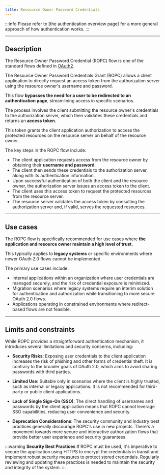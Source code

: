 ```yaml
---
title: Ressource Owner Password Credentials
---
```


:::info
Please refer to [the authentication overview page] for a more general approach of how authentication works.
:::

---

## Description

The Resource Owner Password Credential (ROPC) flow is one of the standard flows defined in [OAuth2](https://www.rfc-editor.org/rfc/rfc6749#section-1.3.3).

The Resource Owner Password Credentials Grant (ROPC) allows a client application to directly request an access token from the authorization server using the resource owner's username and password.

This flow **bypasses the need for a user to be redirected to an authentication page**, streamlining access in specific scenarios.

The process involves the client submitting the resource owner's credentials to the authorization server, which then validates these credentials and returns an **access token**.

This token grants the client application authorization to access the protected resources on the resource server on behalf of the resource owner.

The key steps in the ROPC flow include:

* The client application requests access from the resource owner by obtaining their **username and password**.
* The client then sends these credentials to the authorization server, along with its authentication information.
* Upon successful authentication of both the client and the resource owner, the authorization server issues an access token to the client.
* The client uses this access token to request the protected resources from the resource server.
* The resource server validates the access token by consulting the authorization server and, if valid, serves the requested resources.

---

## Use cases

The ROPC flow is specifically recommended for use cases where **the application and resource owner maintain a high level of trust**.

This typically applies to **legacy systems** or specific environments where newer OAuth 2.0 flows cannot be implemented.

The primary use cases include:

* Internal applications within an organization where user credentials are managed securely, and the risk of credential exposure is minimized.
* Migration scenarios where legacy systems require an interim solution for authentication and authorization while transitioning to more secure OAuth 2.0 flows.
* Applications operating in constrained environments where redirect-based flows are not feasible.

---

## Limits and constraints

While ROPC provides a straightforward authentication mechanism, it introduces several limitations and security concerns, including:

* **Security Risks**: Exposing user credentials to the client application increases the risk of phishing and other forms of credential theft. It is contrary to the broader goals of OAuth 2.0, which aims to avoid sharing passwords with third parties.

* **Limited Use**: Suitable only in scenarios where the client is highly trusted, such as internal or legacy applications. It is not recommended for third-party or public client applications.

* **Lack of Single Sign-On (SSO)**: The direct handling of usernames and passwords by the client application means that ROPC cannot leverage SSO capabilities, reducing user convenience and security.

* **Deprecation Considerations**: The security community and industry best practices generally discourage ROPC's use in new projects. There's a movement towards more secure and interactive authorization flows that provide better user experience and security guarantees.


:::warning
**Security Best Practices**
If ROPC must be used, it's imperative to secure the application using HTTPS to encrypt the credentials in transit and implement robust security measures to protect stored credentials. Regularly reviewing and updating these practices is needed to maintain the security and integrity of the system.
:::
